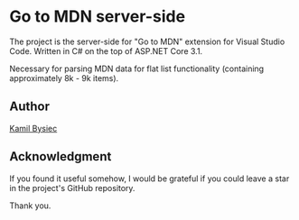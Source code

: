 # Go to MDN server-side

The project is the server-side for "Go to MDN" extension for Visual Studio Code. Written in C# on the top of ASP.NET Core 3.1.

Necessary for parsing MDN data for flat list functionality (containing approximately 8k - 9k items).

## Author

[Kamil Bysiec](https://github.com/kbysiec)

## Acknowledgment

If you found it useful somehow, I would be grateful if you could leave a star in the project's GitHub repository.

Thank you.
